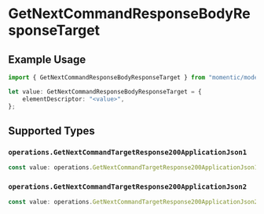 # GetNextCommandResponseBodyResponseTarget

## Example Usage

```typescript
import { GetNextCommandResponseBodyResponseTarget } from "momentic/models/operations";

let value: GetNextCommandResponseBodyResponseTarget = {
    elementDescriptor: "<value>",
};
```

## Supported Types

### `operations.GetNextCommandTargetResponse200ApplicationJson1`

```typescript
const value: operations.GetNextCommandTargetResponse200ApplicationJson1 = /* values here */
```

### `operations.GetNextCommandTargetResponse200ApplicationJson2`

```typescript
const value: operations.GetNextCommandTargetResponse200ApplicationJson2 = /* values here */
```

